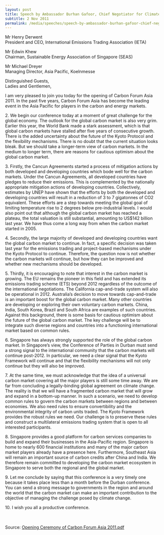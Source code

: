 ```yaml
---
layout: post
title: Speech by Ambassador Burhan Gafoor, Chief Negotiator for Climate Change, Singapore, at the Opening Ceremony of Carbon Forum Asia 2011
subtitle: 2 Nov 2011
permalink: /media/speeches/speech-by-ambassador-burhan-gafoor-chief-negotiator-for-climate-change-singapore-at-the-opening-ceremony-of-carbon-forum-asia-2011-2-november-2011
---
```


Mr Henry Derwent  
President and CEO, International Emissions Trading Association (IETA)

Mr Edwin Khew  
Chairman, Sustainable Energy Association of Singapore (SEAS)

Mr Michael Dreyer  
Managing Director, Asia Pacific, Koelnmesse

Distinguished Guests,
<br>
Ladies and Gentlemen,

I am very pleased to join you today for the opening of Carbon Forum Asia 2011. In the past five years, Carbon Forum Asia has become the leading event in the Asia Pacific for players in the carbon and energy markets.

2\. We begin our conference today at a moment of great challenge for the global economy. The outlook for the global carbon market is also very grim. Earlier this year, the World Bank made a stark assessment, which is that global carbon markets have stalled after five years of consecutive growth. There is the added uncertainty about the future of the Kyoto Protocol and the flexibility mechanisms. There is no doubt that the current situation looks bleak. But we should take a longer-term view of carbon markets. In the medium to longer term, there are reasons for cautious optimism about the global carbon market.

3\. Firstly, the Cancun Agreements started a process of mitigation actions by both developed and developing countries which bode well for the carbon markets. Under the Cancun Agreements, all developed countries have pledges to reduce their emissions. This is complemented by the nationally appropriate mitigation actions of developing countries. Collectively, estimates by UNEP have shown that the efforts by both the developed and developing countries will result in a reduction of 3 to 7 gigatonnes of CO2 equivalent. These efforts are a step towards meeting the global goal of limiting temperature rise to 2 degrees below pre-industrial levels. I would also point out that although the global carbon market has reached a plateau, the total valuation is still substantial, amounting to US$142 billion last year. We have thus come a long way from when the carbon market started in 2005.

4\. Secondly, the large majority of developed and developing countries want the global carbon market to continue. In fact, a specific decision was taken last year for the emissions trading and project-based mechanisms under the Kyoto Protocol to continue. Therefore, the question now is not whether the carbon markets will continue, but how they can be improved and whether new mechanisms should be developed.

5\. Thirdly, it is encouraging to note that interest in the carbon market is growing. The EU remains the pioneer in this field and has extended its emissions trading scheme (ETS) beyond 2012 regardless of the outcome of the international negotiations. The California cap-and-trade system will also be operational in 2012. Australia’s decision to move towards cap-and-trade is an important boost for the global carbon market. Many other countries are developing or exploring their own voluntary carbon markets. China, India, South Korea, Brazil and South Africa are examples of such countries. Against this background, there is some basis for cautious optimism about the future of the global carbon market. The key challenge will be to integrate such diverse regions and countries into a functioning international market based on common rules.

6\. Singapore has always strongly supported the role of the global carbon market. In Singapore’s view, the Conference of Parties in Durban must send a strong signal to the international community that the carbon markets will continue post-2012. In particular, we need a clear signal that the Kyoto Framework will continue and that the flexibility mechanisms will not only continue but they will also be improved.

7\. At the same time, we must acknowledge that the idea of a universal carbon market covering all the major players is still some time away. We are far from concluding a legally-binding global agreement on climate change. The reality is that we will have a fragmented carbon market that will grow and expand in a bottom-up manner. In such a scenario, we need to develop common rules to govern the carbon markets between regions and between economies. We also need rules to ensure convertibility and the environmental integrity of carbon units traded. The Kyoto Framework provides the robust rules we need. Our challenge is to preserve these rules and construct a multilateral emissions trading system that is open to all interested participants.

8\. Singapore provides a good platform for carbon services companies to build and expand their businesses in the Asia-Pacific region. Singapore is home to nearly 600 financial institutions and many of the major carbon market players already have a presence here. Furthermore, Southeast Asia will remain an important source of carbon credits after China and India. We therefore remain committed to developing the carbon market ecosystem in Singapore to serve both the regional and the global market.

9\. Let me conclude by saying that this conference is a very timely one because it takes place less than a month before the Durban conference. You can send a strong message to governments in the region and around the world that the carbon market can make an important contribution to the objective of managing the challenge posed by climate change.

10\. I wish you all a productive conference.
<br><br><br>


Source: [<a href="/files/docs/default-source/news-documents/opening-ceremony-of-carbon-forum-asia-2011.pdf" target="_blank">Opening Ceremony of Carbon Forum Asia 2011.pdf</a>](/files/docs/default-source/news-documents/opening-ceremony-of-carbon-forum-asia-2011.pdf)
